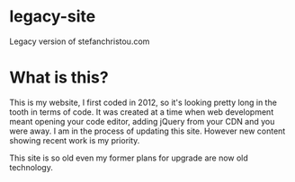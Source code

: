 # legacy-site
Legacy version of stefanchristou.com

# What is this?
This is my website, I first coded in 2012, so it's looking pretty long in the tooth in terms of code. It was created at a time when web development meant opening your code editor, adding jQuery from your CDN and you were away. I am in the process of updating this site. However new content showing recent work is my priority. 

This site is so old even my former plans for upgrade are now old technology. 
